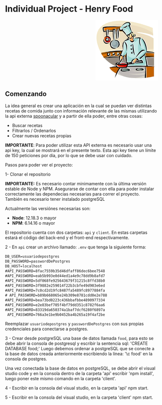 

# Individual Project - Henry Food

<p align="right">
  <img height="200" src="./cooking.png" />
</p>


## Comenzando

La idea general es crear una aplicación en la cual se puedan ver distintas recetas de comida junto con información relevante de las mismas utilizando la api externa [spoonacular](https://spoonacular.com/food-api) y a partir de ella poder, entre otras cosas:

- Buscar recetas
- Filtrarlos / Ordenarlos
- Crear nuevas recetas propias

__IMPORTANTE__: Para poder utilizar esta API externa es necesario usar una api key, la cual se mostrará en el presente texto. Esta api key tiene un límite de 150 peticiones por día, por lo que se debe usar con cuidado.

Pasos para poder ver el proyecto:

 1- Clonar el repositorio

__IMPORTANTE:__ Es necesario contar minimamente con la última versión estable de Node y NPM. Asegurarse de contar con ella para poder instalar correctamente las dependecias necesarias para correr el proyecto. También es necesario tener instalado postgreSQL

Actualmente las versiónes necesarias son:

- __Node__: 12.18.3 o mayor
- __NPM__: 6.14.16 o mayor

El repositorio cuenta con dos carpetas: `api` y `client`. En estas carpetas estará el código del back-end y el front-end respectivamente.

2 - En `api` crear un archivo llamado: `.env` que tenga la siguiente forma:

```env
DB_USER=usuariodepostgres
DB_PASSWORD=passwordDePostgres
DB_HOST=localhost
#API_PASSWORD=8fac7559b35d46dfaff86dec6bee7548
#API_PASSWORD=eab5b993e0d44ed1a4e9c78dd9b8afd7
#API_PASSWORD=5df068fe925643679f31215c8ffd38b0
#API_PASSWORD=3f9882e259014f22b3cbfe49d903e6ed
#API_PASSWORD=7c0cd2d19fc8487fa5489fc8977884fa
# API_PASSWORD=b89b668065e24b309e8781cdd0e2e788
#API_PASSWORD=bea73bd0223c436bbafbbe4890977334
#API_PASSWORD=e2e83bef705f4bf79dd351c8782f6aa6
#API_PASSWORD=83319da650374a1baf7dcf6280f6897a
 API_PASSWORD=766a3e1be9b0452ba4b265a19f4af2be
```

Reemplazar `usuariodepostgres` y `passwordDePostgres` con sus propias credenciales para conectarse a postgres.

3 - Crear desde postgreSQL una base de datos llamada `food`, para esto se debe abrir la consola de postgresql y escribir la sentencia sql: 'CREATE DATABASE food;'
Luego debemos ordenar a postgreSQL que se conecte a la base de datos creada anteriormente escribiendo la línea: '\c food' en la consola de postgres.

Una vez conectada la base de datos en postgreSQL, se debe abrir el visual studio code y en la consola dentro de la carpeta 'api' escribir 'npm install', luego poner este mismo comando en la carpeta 'client'.

4 - Escribir en la consola del visual studio, en la carpeta 'api' npm start.

5 - Escribir en la consola del visual studio, en la carpeta 'client' npm start.


